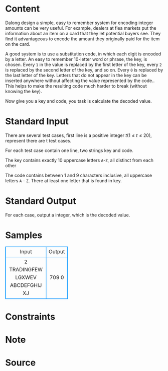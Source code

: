 
# Content

Dalong design a simple, easy to remember system for encoding integer amounts can be very useful. For example, dealers at flea markets put the information about an item on a card that they let potential buyers see. They find it advantageous to encode the amount they originally paid for the item on the card.

A good system is to use a substitution code, in which each digit is encoded by a letter. An easy to remember $10$-letter word or phrase, the key, is chosen. Every `1` in the value is replaced by the first letter of the key, every `2` is replaced by the second letter of the key, and so on. Every `0` is replaced by the last letter of the key. Letters that do not appear in the key can be inserted anywhere without affecting the value represented by the code.. This helps to make the resulting code much harder to break (without knowing the key).

Now give you a key and code, you task is calculate the decoded value.

# Standard Input

There are several test cases, first line is a positive integer $t$($1 \leq t \leq 20$), represent there are t test cases.

For each test case contain one line, two strings key and code. 

The key contains exactly $10$ uppercase letters `A`-`Z`, all distinct from each other

The code contains between $1$ and $9$ characters inclusive, all uppercase letters `A` - `Z`. There at least one letter that is found in key.

# Standard Output

For each case, output a integer, which is the decoded value.

# Samples

<style>
        table,table tr th, table tr td { border:1px solid #0094ff; }
        table { width: 200px; min-height: 25px; line-height: 25px; text-align: center; border-collapse: collapse;}   
    </style>
<table>
	<tr>
		<td>Input</td>
		<td>Output</td>
	</tr>
<tr><td>2
TRADINGFEW LGXWEV
ABCDEFGHIJ XJ</td><td>709
0</td></tr></table>


# Constraints



# Note



# Source


